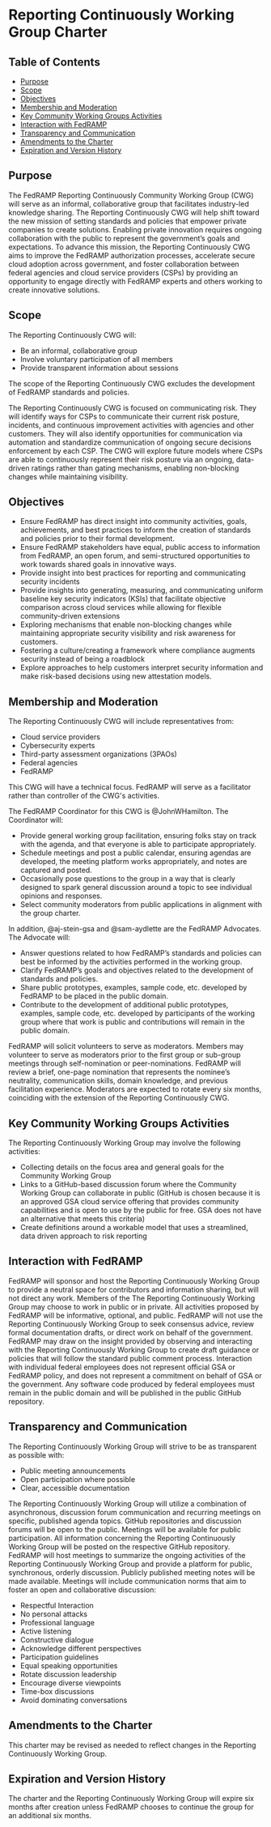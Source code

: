 # Reporting Continuously Working Group Charter

## Table of Contents 
- [Purpose](#purpose)
- [Scope](#scope)
- [Objectives](#objectives)
- [Membership and Moderation](#membership-and-moderation)
- [Key Community Working Groups Activities](#key-community-working-groups-activities)
- [Interaction with FedRAMP](#interaction-with-fedramp)
- [Transparency and Communication](#transparency-and-communication)
- [Amendments to the Charter](#amendments-to-the-charter)
- [Expiration and Version History](#expiration-and-version-history)


## Purpose
The FedRAMP Reporting Continuously Community Working Group (CWG) will serve as an informal, collaborative group that facilitates industry-led knowledge sharing. The Reporting Continuously CWG will help shift toward the new mission of setting standards and policies that empower private companies to create solutions. Enabling private innovation requires ongoing collaboration with the public to represent the government’s goals and expectations. To advance this mission, the Reporting Continuously CWG aims to improve the FedRAMP authorization processes, accelerate secure cloud adoption across government, and foster collaboration between federal agencies and cloud service providers (CSPs) by providing an opportunity to engage directly with FedRAMP experts and others working to create innovative solutions.

## Scope
The Reporting Continuously CWG will:
- Be an informal, collaborative group
- Involve voluntary participation of all members
- Provide transparent information about sessions

The scope of the Reporting Continuously CWG excludes the development of FedRAMP standards and policies.

The Reporting Continuously CWG is focused on communicating risk. They will identify ways for CSPs to communicate their current risk posture, incidents, and continuous improvement activities with agencies and other customers. They will also identify opportunities for communication via automation and standardize communication of ongoing secure decisions enforcement by each CSP. The CWG will explore future models where CSPs are able to continuously represent their risk posture via an ongoing, data-driven ratings rather than gating mechanisms, enabling non-blocking changes while maintaining visibility.

## Objectives
- Ensure FedRAMP has direct insight into community activities, goals, achievements, and best practices to inform the creation of standards and policies prior to their formal development.
- Ensure FedRAMP stakeholders have equal, public access to information from FedRAMP, an open forum, and semi-structured opportunities to work towards shared goals in innovative ways.
- Provide insight into best practices for reporting and communicating security incidents
- Provide insights into generating, measuring, and communicating uniform baseline key security indicators (KSIs) that facilitate objective comparison across cloud services while allowing for flexible community-driven extensions
- Exploring mechanisms that enable non-blocking changes while maintaining appropriate security visibility and risk awareness for customers.
- Fostering a culture/creating a framework where compliance augments security instead of being a roadblock
- Explore approaches to help customers interpret security information and make risk-based decisions using new attestation models.

## Membership and Moderation
The Reporting Continuously CWG will include representatives from:
- Cloud service providers
- Cybersecurity experts
- Third-party assessment organizations (3PAOs)
- Federal agencies
- FedRAMP

This CWG will have a technical focus. FedRAMP will serve as a facilitator rather than controller of the CWG's activities. 

The FedRAMP Coordinator for this CWG is @JohnWHamilton. The Coordinator will:
- Provide general working group facilitation, ensuring folks stay on track with the agenda, and that everyone is able to participate appropriately.
- Schedule meetings and post a public calendar, ensuring agendas are developed, the meeting platform works appropriately, and notes are captured and posted.
- Occasionally pose questions to the group in a way that is clearly designed to spark general discussion around a topic to see individual opinions and responses.
- Select community moderators from public applications in alignment with the group charter.

In addition, @aj-stein-gsa and @sam-aydlette are the FedRAMP Advocates. The Advocate will:
- Answer questions related to how FedRAMP’s standards and policies can best be informed by the activities performed in the working group.
- Clarify FedRAMP’s goals and objectives related to the development of standards and policies.
- Share public prototypes, examples, sample code, etc. developed by FedRAMP to be placed in the public domain.
- Contribute to the development of additional public prototypes, examples, sample code, etc. developed by participants of the working group where that work is public and contributions will remain in the public domain.

FedRAMP will solicit volunteers to serve as moderators. Members may volunteer to serve as moderators prior to the first group or sub-group meetings through self-nomination or peer-nominations. FedRAMP will review a brief, one-page nomination that represents the nominee’s neutrality, communication skills, domain knowledge, and previous facilitation experience. Moderators are expected to rotate every six months, coinciding with the extension of the Reporting Continuously CWG.


## Key Community Working Groups Activities
The Reporting Continuously Working Group may involve the following activities:
- Collecting details on the focus area and general goals for the Community Working Group
- Links to a GitHub-based discussion forum where the Community Working Group can collaborate in public (GitHub is chosen because it is an approved GSA cloud service offering that provides community capabilities and is open to use by the public for free. GSA does not have an alternative that meets this criteria)
- Create definitions around a workable model that uses a streamlined, data driven approach to risk reporting

## Interaction with FedRAMP
FedRAMP will sponsor and host the Reporting Continuously Working Group to provide a neutral space for contributors and information sharing, but will not direct any work. Members of the The Reporting Continuously Working Group may choose to work in public or in private. All activities proposed by FedRAMP will be informative, optional, and public.
FedRAMP will not use the Reporting Continuously Working Group to seek consensus advice, review formal documentation drafts, or direct work on behalf of the government. FedRAMP may draw on the insight provided by observing and interacting with the Reporting Continuously Working Group to create draft guidance or policies that will follow the standard public comment process.
Interaction with individual federal employees does not represent official GSA or FedRAMP policy, and does not represent a commitment on behalf of GSA or the government.
Any software code produced by federal employees must remain in the public domain and will be published in the public GitHub repository.

## Transparency and Communication
The Reporting Continuously Working Group will strive to be as transparent as possible with: 
- Public meeting announcements
- Open participation where possible
- Clear, accessible documentation

The Reporting Continuously Working Group will utilize a combination of asynchronous, discussion forum communication and recurring meetings on specific, published agenda topics. GitHub repositories and discussion forums will be open to the public. Meetings will be available for public participation. All information concerning the Reporting Continuously Working Group will be posted on the respective GitHub repository. FedRAMP will host meetings to summarize the ongoing activities of the Reporting Continuously Working Group and provide a platform for public, synchronous, orderly discussion. Publicly published meeting notes will be made available.
Meetings will include communication norms that aim to foster an open and collaborative discussion:
- Respectful Interaction
- No personal attacks
- Professional language
- Active listening
- Constructive dialogue
- Acknowledge different perspectives
- Participation guidelines
- Equal speaking opportunities
- Rotate discussion leadership
- Encourage diverse viewpoints
- Time-box discussions
- Avoid dominating conversations

## Amendments to the Charter
This charter may be revised as needed to reflect changes in the Reporting Continuously Working Group.

## Expiration and Version History
The charter and the Reporting Continuously Working Group will expire six months after creation unless FedRAMP chooses to continue the group for an additional six months.
